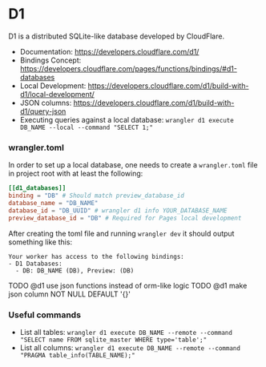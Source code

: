 
# D1

D1 is a distributed SQLite-like database developed by CloudFlare.

- Documentation: https://developers.cloudflare.com/d1/
- Bindings Concept: https://developers.cloudflare.com/pages/functions/bindings/#d1-databases
- Local Development: https://developers.cloudflare.com/d1/build-with-d1/local-development/
- JSON columns: https://developers.cloudflare.com/d1/build-with-d1/query-json
- Executing queries against a local database: `wrangler d1 execute DB_NAME --local --command "SELECT 1;"`

### wrangler.toml

In order to set up a local database, one needs to create a `wrangler.toml` file in project root with at least the following:

```toml
[[d1_databases]]
binding = "DB" # Should match preview_database_id
database_name = "DB_NAME"
database_id = "DB_UUID" # wrangler d1 info YOUR_DATABASE_NAME
preview_database_id = "DB" # Required for Pages local development
```

After creating the toml file and running `wrangler dev` it should output something like this:

```
Your worker has access to the following bindings:
- D1 Databases:
  - DB: DB_NAME (DB), Preview: (DB)
```

TODO @d1 use json functions instead of orm-like logic
TODO @d1 make json column NOT NULL DEFAULT '{}'

### Useful commands

- List all tables: `wrangler d1 execute DB_NAME --remote --command "SELECT name FROM sqlite_master WHERE type='table';"`
- List all columns: `wrangler d1 execute DB_NAME --remote --command "PRAGMA table_info(TABLE_NAME);"`
